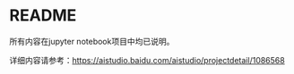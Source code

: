 # README



所有内容在jupyter notebook项目中均已说明。

详细内容请参考：https://aistudio.baidu.com/aistudio/projectdetail/1086568